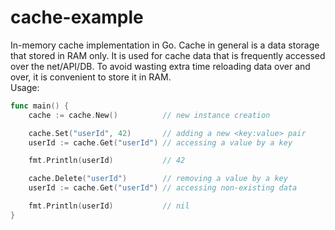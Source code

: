 # cache-example
In-memory cache implementation in Go. Cache in general is a data storage that stored in RAM only. It is used for cache data that is frequently accessed over the net/API/DB. To avoid wasting extra time reloading data over and over, it is convenient to store it in RAM.  
Usage:
```go
func main() {
	cache := cache.New()          // new instance creation

	cache.Set("userId", 42)       // adding a new <key:value> pair
	userId := cache.Get("userId") // accessing a value by a key

	fmt.Println(userId)           // 42

	cache.Delete("userId")        // removing a value by a key
	userId := cache.Get("userId") // accessing non-existing data

	fmt.Println(userId)           // nil
}
```